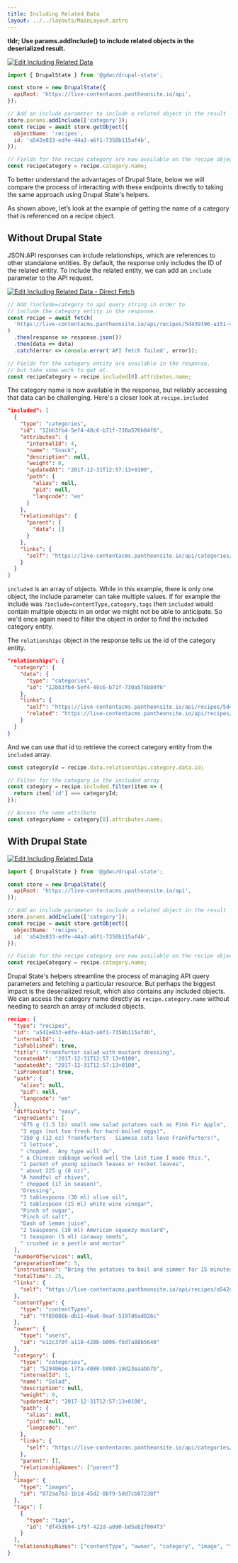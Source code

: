 ```yaml
---
title: Including Related Data
layout: ../../layouts/MainLayout.astro
---
```


**tldr; Use params.addInclude() to include related objects in the deserialized
result.**

[![Edit Including Related Data](https://codesandbox.io/static/img/play-codesandbox.svg)](https://codesandbox.io/s/including-related-data-quj2h?fontsize=14&hidenavigation=1&theme=dark)

```js
import { DrupalState } from '@gdwc/drupal-state';

const store = new DrupalState({
  apiRoot: 'https://live-contentacms.pantheonsite.io/api',
});

// Add an include parameter to include a related object in the result
store.params.addInclude(['category']);
const recipe = await store.getObject({
  objectName: 'recipes',
  id: 'a542e833-edfe-44a3-a6f1-7358b115af4b',
});

// Fields for the recipe category are now available on the recipe object.
const recipeCategory = recipe.category.name;
```

To better understand the advantages of Drupal State, below we will compare the
process of interacting with these endpoints directly to taking the same approach
using Drupal State's helpers.

As shown above, let’s look at the example of getting the name of a category that
is referenced on a recipe object.

## Without Drupal State

JSON:API responses can include relationships, which are references to other
standalone entities. By default, the response only includes the ID of the
related entity. To include the related entity, we can add an `include` parameter
to the API request.

[![Edit Including Related Data - Direct Fetch](https://codesandbox.io/static/img/play-codesandbox.svg)](https://codesandbox.io/s/including-related-data-direct-fetch-6yjfi?fontsize=14&hidenavigation=1&theme=dark)

```js
// Add ?include=category to api query string in order to
// include the category entity in the response.
const recipe = await fetch(
  'https://live-contentacms.pantheonsite.io/api/recipes/5d439196-a151-4a2a-95bd-08c2aef302ce?include=category'
)
  .then(response => response.json())
  .then(data => data)
  .catch(error => console.error('API fetch failed', error));

// Fields for the category entity are available in the response,
// but take some work to get at.
const recipeCategory = recipe.included[0].attributes.name;
```

The category name is now available in the response, but reliably accessing that
data can be challenging. Here's a closer look at `recipe.included`

```json
"included": [
  {
    "type": "categories",
    "id": "12bb3fb4-5ef4-48c6-b71f-730a576b84f6",
    "attributes": {
      "internalId": 4,
      "name": "Snack",
      "description": null,
      "weight": 0,
      "updatedAt": "2017-12-31T12:57:13+0100",
      "path": {
        "alias": null,
        "pid": null,
        "langcode": "en"
      }
    },
    "relationships": {
      "parent": {
        "data": []
      }
    },
    "links": {
      "self": "https://live-contentacms.pantheonsite.io/api/categories/12bb3fb4-5ef4-48c6-b71f-730a576b84f6"
    }
  }
]
```

`included` is an array of objects. While in this example, there is only one
object, the include parameter can take multiple values. If for example the
include was `?include=contentType,category,tags` then `included` would contain
multiple objects in an order we might not be able to anticipate. So we'd once
again need to filter the object in order to find the included category entity.

The `relationships` object in the response tells us the id of the category
entity.

```json
"relationships": {
  "category": {
    "data": {
      "type": "categories",
      "id": "12bb3fb4-5ef4-48c6-b71f-730a576b84f6"
    },
    "links": {
      "self": "https://live-contentacms.pantheonsite.io/api/recipes/5d439196-a151-4a2a-95bd-08c2aef302ce/relationships/category",
      "related": "https://live-contentacms.pantheonsite.io/api/recipes/5d439196-a151-4a2a-95bd-08c2aef302ce/category"
    }
  }
}
```

And we can use that id to retrieve the correct category entity from the
`included` array.

```js
const categoryId = recipe.data.relationships.category.data.id;

// Filter for the category in the included array
const category = recipe.included.filter(item => {
  return item['id'] === categoryId;
});

// Access the name attribute
const categoryName = category[0].attributes.name;
```

## With Drupal State

[![Edit Including Related Data](https://codesandbox.io/static/img/play-codesandbox.svg)](https://codesandbox.io/s/including-related-data-quj2h?fontsize=14&hidenavigation=1&theme=dark)

```js
import { DrupalState } from '@gdwc/drupal-state';

const store = new DrupalState({
  apiRoot: 'https://live-contentacms.pantheonsite.io/api',
});

// Add an include parameter to include a related object in the result
store.params.addInclude(['category']);
const recipe = await store.getObject({
  objectName: 'recipes',
  id: 'a542e833-edfe-44a3-a6f1-7358b115af4b',
});

// Fields for the recipe category are now available on the recipe object.
const recipeCategory = recipe.category.name;
```

Drupal State's helpers streamline the process of managing API query parameters
and fetching a particular resource. But perhaps the biggest impact is the
deserialized result, which also contains any included objects. We can access the
category name directly as `recipe.category.name` without needing to search an
array of included objects.

```json
recipe: {
  "type": "recipes",
  "id": "a542e833-edfe-44a3-a6f1-7358b115af4b",
  "internalId": 1,
  "isPublished": true,
  "title": "Frankfurter salad with mustard dressing",
  "createdAt": "2017-12-31T12:57:13+0100",
  "updatedAt": "2017-12-31T12:57:13+0100",
  "isPromoted": true,
  "path": {
    "alias": null,
    "pid": null,
    "langcode": "en"
  },
  "difficulty": "easy",
  "ingredients": [
    "675 g (1.5 lb) small new salad potatoes such as Pink Fir Apple",
    "3 eggs (not too fresh for hard-boiled eggs)",
    "350 g (12 oz) frankfurters - Siamese cats love Frankfurters!",
    "1 lettuce",
    " chopped.  Any type will do",
    " a Chinese cabbage worked well the last time I made this.",
    "1 packet of young spinach leaves or rocket leaves",
    " about 225 g (8 oz)",
    "A handful of chives",
    " chopped (if in season)",
    "Dressing",
    "3 tablespoons (30 ml) olive oil",
    "1 tablespoon (15 ml) white wine vinegar",
    "Pinch of sugar",
    "Pinch of salt",
    "Dash of lemon juice",
    "2 teaspoons (10 ml) American squeezy mustard",
    "1 teaspoon (5 ml) caraway seeds",
    " crushed in a pestle and mortar"
  ],
  "numberOfServices": null,
  "preparationTime": 5,
  "instructions": "Bring the potatoes to boil and simmer for 15 minutes in lightly salted water,Drain, cover and keep warm,Hard-boil the eggs for 12 minutes, refresh in cold water, peel and cut into quarters,With a very sharp knife, make a corkscrew shaped score around frankfurters from one end to the other,Bring to the boil and simmer for 5 minutes, drain and keep warm,Add the dressing ingredients to a bowl and whisk well until combined.  Alternatively use a salad shaker or a screw-topped jar,Mix half of the dressing with the spinach and lettuce leaves and the other half with the potatoes and the frankfurters,Divide the salad amongst 4 large plates and dress with the hard-boiled eggs,Season to taste and serve immediately",
  "totalTime": 25,
  "links": {
    "self": "https://live-contentacms.pantheonsite.io/api/recipes/a542e833-edfe-44a3-a6f1-7358b115af4b"
  },
  "contentType": {
    "type": "contentTypes",
    "id": "ff85086b-db11-4ba6-8eaf-5197d6ad026c"
  },
  "owner": {
    "type": "users",
    "id": "e12c370f-a118-420b-b096-f5d7a08b5640"
  },
  "category": {
    "type": "categories",
    "id": "529406be-17fa-4080-b98d-19d23eaabb7b",
    "internalId": 1,
    "name": "Salad",
    "description": null,
    "weight": 0,
    "updatedAt": "2017-12-31T12:57:13+0100",
    "path": {
      "alias": null,
      "pid": null,
      "langcode": "en"
    },
    "links": {
      "self": "https://live-contentacms.pantheonsite.io/api/categories/529406be-17fa-4080-b98d-19d23eaabb7b"
    },
    "parent": [],
    "relationshipNames": ["parent"]
  },
  "image": {
    "type": "images",
    "id": "872aa7b3-1b1d-45d2-8bf9-5dd7cb07238f"
  },
  "tags": [
    {
      "type": "tags",
      "id": "df453b94-175f-422d-a090-bd5eb2f004f3"
    }
  ],
  "relationshipNames": ["contentType", "owner", "category", "image", "tags"]
}
```
